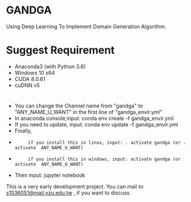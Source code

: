 # GANDGA
Using Deep Learning To Implement Domain Generation Algorithm.

# Suggest Requirement
* Anaconda3 (with Python 3.6)
* Windows 10 x64
* CUDA 8.0.61
* cuDNN v5

# 

* You can change the Channel name from "gandga" to "ANY_NAME_U_WANT" in the first line of "gandga_envir.yml"
* In anaconda console,input: conda env create -f gandga_envir.yml
* If you need to update, input: conda env update -f gandga_envir.yml
* Finally, 
*          if you install this in linux, input: . activate gandga (or . activate  ANY_NAME_U_WANT) 
*          if you install this in windows, input: activate gandga (or activate  ANY_NAME_U_WANT) 
* Then input: jupyter notebook 

This is a very early development project.
You can mail to s1036051@mail.yzu.edu.tw , if you want to discuss.
